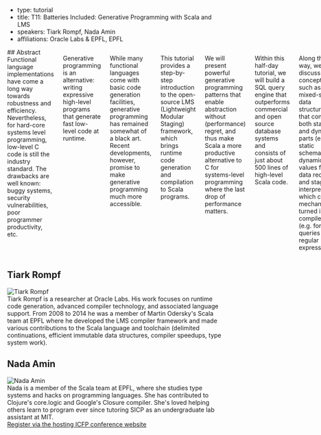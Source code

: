 - type: tutorial
- title: T11: Batteries Included: Generative Programming with Scala and LMS
- speakers: Tiark Rompf, Nada Amin
- affiliations: Oracle Labs & EPFL, EPFL

<div class="row" media:type="text/omd">
<div class="small-12 columns" media:type="text/omd">
## Abstract
Functional language implementations have come a long way towards
robustness and efficiency. Nevertheless, for hard-core systems level
programming, low-level C code is still the industry standard. The
drawbacks are well known: buggy systems, security vulnerabilities,
poor programmer productivity, etc.

Generative programming is an alternative: writing expressive
high-level programs that generate fast low-level code at runtime.

While many functional languages come with basic code generation
facilities, generative programming has remained somewhat of a black
art. Recent developments, however, promise to make generative
programming much more accessible.

This tutorial provides a step-by-step introduction to the open-source
LMS (Lightweight Modular Staging) framework, which brings runtime code
generation and compilation to Scala programs.

We will present powerful generative programming patterns that enable
abstraction without (performance) regret, and thus make Scala a more
productive alternative to C for systems-level programming where the
last drop of performance matters.

Within this half-day tutorial, we will build a SQL query engine that
outperforms commercial and open source database systems and consists
of just about 500 lines of high-level Scala code.

Along the way, we will discuss concepts such as mixed-stage data
structures that contain both static and dynamic parts (e.g. static
schema and dynamic values for data records) and staged interpreters
which can be mechanically turned into compilers (e.g. for SQL queries
or regular expressions).

## Tutorial objectives
This tutorial will equip attendees with the knowledge required to use
generative programming techniques in general, and Scala/LMS in
particular.

To this end, the tutorial will cover the following parts:

1. Generative programming ideas and key LMS concepts 
  - using types to distinguish present-stage and future-stage code (T vs Rep[T])

2. Demo and hands-on with small generative examples as warm-up
  - sparse matrix vector multiply (“Shonan Challenge”)
  - compiling regular expression matchers
      
3. From a naive SQL interpreter to a fast SQL compiler, step by step,
   with a focus on generative design patterns
  - mixed stage data structures (static schema, dynamic values)
  - staging an interpreter yields a compiler (Futamura projection)
  - data structure specialization (fast hash-tables for joins)

## Target audience
This tutorial is aimed at programmers with a basic understanding of
functional programming, systems building and performance
considerations. Experience with Scala and/or generative techniques is
helpful but not required.

We will use SBT and LMS. Installation instructions can be found here:
https://github.com/scala-lms/tutorials/blob/master/README.md#dependencies
Participants are not required to install anything before the tutorial,
but are invited to follow along on their laptops.
</div>
</div>

## Tiark Rompf
<div class="row" media:type="text/omd">

<div class="medium-4 columns">
<img src="img/tiark-rompf.jpg" alt="Tiark Rompf"></img>
</div>

<div class="medium-8 columns" media:type="text/omd">
Tiark Rompf is a researcher at Oracle Labs. His work focuses on
runtime code generation, advanced compiler technology, and associated
language support. From 2008 to 2014 he was a member of Martin
Odersky's Scala team at EPFL where he developed the LMS compiler
framework and made various contributions to the Scala language and
toolchain (delimited continuations, efficient immutable data
structures, compiler speedups, type system work).
</div>

</div>

## Nada Amin
<div class="row" media:type="text/omd">

<div class="medium-4 columns">
<img src="img/nada-amin.jpg" alt="Nada Amin"></img>
</div>

<div class="medium-8 columns" media:type="text/omd">
Nada is a member of the Scala team at EPFL,
where she studies type systems and hacks on programming languages.
She has contributed to Clojure's core.logic and Google's Closure compiler.
She's loved helping others learn to program ever since tutoring SICP
as an undergraduate lab assistant at MIT.
</div>

</div>
<a style="width: 100%; margin-top: 2em;" href="https://regmaster4.com/2014conf/ICFP14/register.php" class="button radius">Register via the hosting ICFP conference website</a>